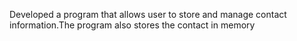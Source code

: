 Developed a program that allows user to store and manage contact information.The program also stores the contact in memory
